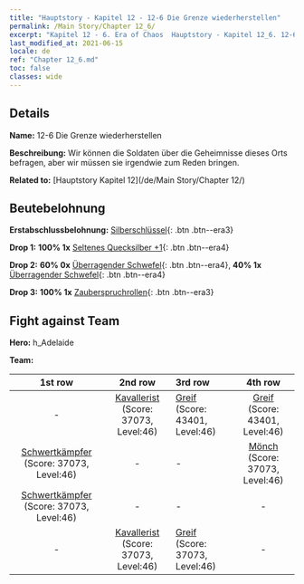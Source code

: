 ```yaml
---
title: "Hauptstory - Kapitel 12 - 12-6 Die Grenze wiederherstellen"
permalink: /Main Story/Chapter 12_6/
excerpt: "Kapitel 12 - 6. Era of Chaos  Hauptstory - Kapitel 12_6. 12-6 Die Grenze wiederherstellen"
last_modified_at: 2021-06-15
locale: de
ref: "Chapter 12_6.md"
toc: false
classes: wide
---
```


## Details

 **Name:** 12-6 Die Grenze wiederherstellen

 **Beschreibung:** Wir können die Soldaten über die Geheimnisse dieses Orts befragen, aber wir müssen sie irgendwie zum Reden bringen.

 **Related to:** [Hauptstory Kapitel 12](/de/Main Story/Chapter 12/)

## Beutebelohnung

 **Erstabschlussbelohnung:** [Silberschlüssel](/ItemsDE/con_693/){: .btn .btn--era3}

 **Drop 1:** **100% 1x** [Seltenes Quecksilber +1](/ItemsDE/mat_42/){: .btn .btn--era4}

 **Drop 2:** **60% 0x** [Überragender Schwefel](/ItemsDE/mat_36/){: .btn .btn--era4}, **40% 1x** [Überragender Schwefel](/ItemsDE/mat_36/){: .btn .btn--era4}

 **Drop 3:** **100% 1x** [Zauberspruchrollen](/ItemsDE/con_694/){: .btn .btn--era3}


## Fight against Team
 **Hero:** h_Adelaide

 **Team:**


  | 1st row | 2nd row | 3rd row | 4th row |
  |:----:|:----:|:----|:----:|
  | - | [Kavallerist](/de/units/Cavalier/) (Score: 37073, Level:46)  | [Greif](/de/units/Griffin/) (Score: 43401, Level:46)  | [Greif](/de/units/Griffin/) (Score: 43401, Level:46)  |
  | [Schwertkämpfer](/de/units/Swordsman/) (Score: 37073, Level:46)  | - | - | [Mönch](/de/units/Monk/) (Score: 37073, Level:46)  |
  | [Schwertkämpfer](/de/units/Swordsman/) (Score: 37073, Level:46)  | - | - | - |
  | - | [Kavallerist](/de/units/Cavalier/) (Score: 37073, Level:46)  | [Greif](/de/units/Griffin/) (Score: 37073, Level:46)  | - |


